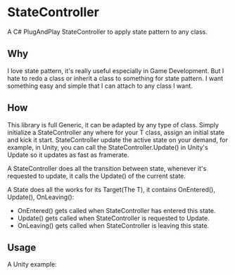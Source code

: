 # StateController
A C# PlugAndPlay StateController to apply state pattern to any class.

## Why
I love state pattern, it's really useful especially in Game Development. But I hate to redo a class or inherit a class to something for state pattern. I want something easy and simple that I can attach to any class I want.

## How
This library is full Generic, it can be adapted by any type of class.
Simply initialize a StateController<T> any where for your T class, assign an initial state and kick it start.
StateController update the active state on your demand, for example, in Unity, you can call the StateController.Update() in Unity's Update so it updates as fast as framerate.

A StateController<T> does all the transition between state, whenever it's requested to update, it calls the Update() of the current state.

A State<T> does all the works for its Target(The T), it contains OnEntered(), Update(), OnLeaving():
  - OnEntered() gets called when StateController has entered this state.
  - Update() gets called when StateController is requested to Update.
  - OnLeaving() gets called when StateController is leaving this state.

## Usage
A Unity example:
